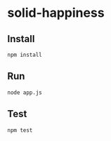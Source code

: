 # solid-happiness

## Install
```
npm install
```
## Run
```
node app.js
```
## Test
```
npm test
```
